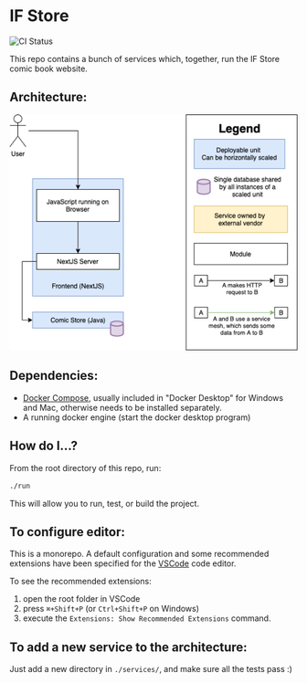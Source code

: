# IF Store

![CI Status](https://github.com/iman42/if-store/actions/workflows/ci.yml/badge.svg)

This repo contains a bunch of services which, together, run the IF Store comic book website.

## Architecture:

![Architecture Image](architecture/architecture.drawio.png)

## Dependencies:

- [Docker Compose](https://docs.docker.com/compose/install/), usually included in "Docker Desktop" for Windows and Mac, otherwise needs to be installed separately.
- A running docker engine (start the docker desktop program)

## How do I...?

From the root directory of this repo, run:

```bash
./run
```

This will allow you to run, test, or build the project.

## To configure editor:

This is a monorepo. A default configuration and some recommended extensions have been specified for the [VSCode](https://code.visualstudio.com/) code editor.

To see the recommended extensions:

1. open the root folder in VSCode
2. press `⌘+Shift+P` (or `Ctrl+Shift+P` on Windows)
3. execute the `Extensions: Show Recommended Extensions` command.

## To add a new service to the architecture:

Just add a new directory in `./services/`, and make sure all the tests pass :)
